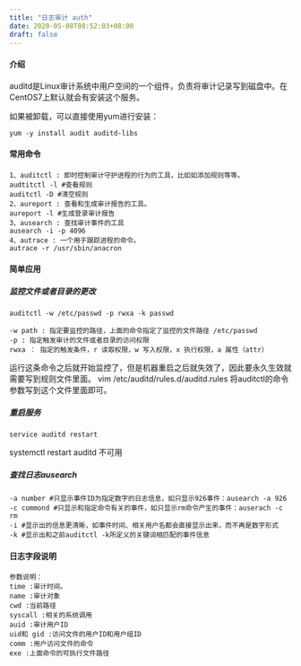 ```yaml
---
title: "日志审计 auth"
date: 2020-05-08T08:52:03+08:00
draft: false
---
```


#### 介绍

auditd是Linux审计系统中用户空间的一个组件，负责将审计记录写到磁盘中。在CentOS7上默认就会有安装这个服务。

如果被卸载，可以直接使用yum进行安装：
```
yum -y install audit auditd-libs
```

#### 常用命令

```
1、auditctl : 即时控制审计守护进程的行为的工具，比如如添加规则等等。
audtitctl -l #查看规则
auditctl -D #清空规则
2、aureport : 查看和生成审计报告的工具。
aureport -l #生成登录审计报告
3、ausearch : 查找审计事件的工具
ausearch -i -p 4096
4、autrace : 一个用于跟踪进程的命令。
autrace -r /usr/sbin/anacron

```

#### 简单应用

##### 监控文件或者目录的更改
```
auditctl -w /etc/passwd -p rwxa -k passwd

-w path : 指定要监控的路径，上面的命令指定了监控的文件路径 /etc/passwd
-p : 指定触发审计的文件或者目录的访问权限
rwxa ： 指定的触发条件，r 读取权限，w 写入权限，x 执行权限，a 属性（attr）
```

运行这条命令之后就开始监控了，但是机器重启之后就失效了，因此要永久生效就需要写到规则文件里面。
vim /etc/auditd/rules.d/auditd.rules
将auditctl的命令参数写到这个文件里面即可。

##### 重启服务
```
service auditd restart
```
systemctl restart auditd 不可用


##### 查找日志ausearch

```
-a number #只显示事件ID为指定数字的日志信息，如只显示926事件：ausearch -a 926
-c commond #只显示和指定命令有关的事件，如只显示rm命令产生的事件：auserach -c rm
-i #显示出的信息更清晰，如事件时间、相关用户名都会直接显示出来，而不再是数字形式
-k #显示出和之前auditctl -k所定义的关键词相匹配的事件信息
```

#### 日志字段说明

```
参数说明：
time :审计时间。
name :审计对象
cwd :当前路径
syscall :相关的系统调用
auid :审计用户ID
uid和 gid :访问文件的用户ID和用户组ID
comm :用户访问文件的命令
exe :上面命令的可执行文件路径
```

